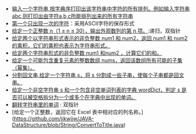 + [输入一个字符串,按字典序打印出该字符串中字符的所有排列。例如输入字符串abc,则打印出由字符a,b,c所能排列出来的所有字符串](https://github.com/jikwjjw/JAVA-DataStructure/blob/String/StringSort.java)
+ [第一个只出现一次的字符](https://github.com/jikwjjw/JAVA-DataStructure/blob/String/FirstUniqChar.java)：采用ASCII字符的保存形式
+ [给定一个正整数 n（1 ≤ n ≤ 30），输出外观数列的第 n 项。](https://github.com/jikwjjw/JAVA-DataStructure/blob/String/CountAndSay.java):递归，双指针
+ [给定两个以字符串形式表示的非负整数 num1 和 num2，返回 num1 和 num2 的乘积，它们的乘积也表示为字符串形式。](https://github.com/jikwjjw/JAVA-DataStructure/blob/String/Multiply.java)
+ [给定两个字符串形式的非负整数 num1 和num2 ，计算它们的和。](https://github.com/jikwjjw/JAVA-DataStructure/blob/String/AddStrings.java)
+ [给定一个可能包含重复元素的整数数组 nums，返回该数组所有可能的子集（幂集）。](https://github.com/jikwjjw/JAVA-DataStructure/blob/String/Subsets.java)
+ [分割回文串,给定一个字符串 s，将 s 分割成一些子串，使每个子串都是回文串。](https://github.com/jikwjjw/JAVA-DataStructure/blob/String/Partition.java)
+ [给定一个非空字符串 s 和一个包含非空单词列表的字典 wordDict，判定 s 是否可以被空格拆分为一个或多个在字典中出现的单词。](https://github.com/jikwjjw/JAVA-DataStructure/blob/String/WordBreak.java)
+ [翻转字符串里的单词](https://github.com/jikwjjw/JAVA-DataStructure/blob/String/ReverseWords.java) : 双指针
+ [给定一个正整数，返回它在 Excel 表中相对应的列名称。] (https://github.com/jikwjjw/JAVA-DataStructure/blob/String/ConvertToTitle.java)
